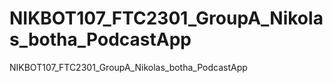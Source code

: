 # NIKBOT107_FTC2301_GroupA_Nikolas_botha_PodcastApp
NIKBOT107_FTC2301_GroupA_Nikolas_botha_PodcastApp
